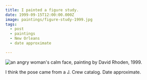 ```yaml
---
title: I painted a figure study.
date: 1999-09-15T12:00:00.000Z
image: paintings/figure-study-1999.jpg
tags:
  - post
  - paintings
  - New Orleans
  - date approximate

---
```


![an angry woman's calm face, painting by David Rhoden, 1999.](/static/img/paintings/figure-study-1999.jpg)

I think the pose came from a J. Crew catalog. Date approximate.